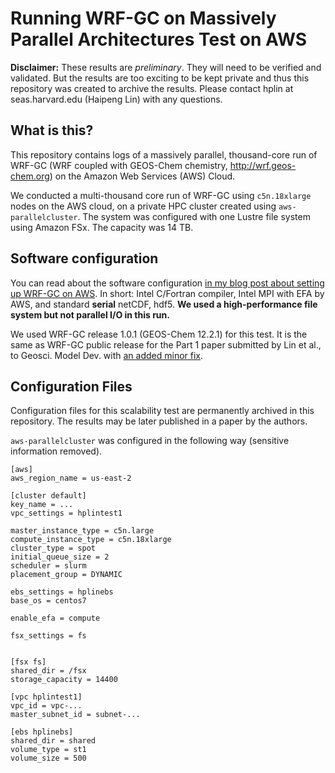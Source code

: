 # Running WRF-GC on Massively Parallel Architectures Test on AWS

**Disclaimer:** These results are *preliminary*. They will need to be verified and validated. But the results are too exciting to be kept private and thus this repository was created to archive the results. Please contact hplin at seas.harvard.edu (Haipeng Lin) with any questions.

## What is this?

This repository contains logs of a massively parallel, thousand-core run of WRF-GC (WRF coupled with GEOS-Chem chemistry, http://wrf.geos-chem.org) on the Amazon Web Services (AWS) Cloud.

We conducted a multi-thousand core run of WRF-GC using `c5n.18xlarge` nodes on the AWS cloud, on a private HPC cluster created using `aws-parallelcluster`. The system was configured with one Lustre file system using Amazon FSx. The capacity was 14 TB.

## Software configuration

You can read about the software configuration [in my blog post about setting up WRF-GC on AWS](https://jimmielin.me/2019/wrf-gc-aws/). In short: Intel C/Fortran compiler, Intel MPI with EFA by AWS, and standard **serial** netCDF, hdf5. **We used a high-performance file system but not parallel I/O in this run.**

We used WRF-GC release 1.0.1 (GEOS-Chem 12.2.1) for this test. It is the same as WRF-GC public release for the Part 1 paper submitted by Lin et al., to Geosci. Model Dev. with [an added minor fix](https://github.com/geoschem/geos-chem/pull/165).

## Configuration Files

Configuration files for this scalability test are permanently archived in this repository. The results may be later published in a paper by the authors.

`aws-parallelcluster` was configured in the following way (sensitive information removed).
```
[aws]
aws_region_name = us-east-2

[cluster default]
key_name = ...
vpc_settings = hplintest1

master_instance_type = c5n.large
compute_instance_type = c5n.18xlarge
cluster_type = spot
initial_queue_size = 2
scheduler = slurm
placement_group = DYNAMIC

ebs_settings = hplinebs
base_os = centos7

enable_efa = compute

fsx_settings = fs


[fsx fs]
shared_dir = /fsx
storage_capacity = 14400

[vpc hplintest1]
vpc_id = vpc-...
master_subnet_id = subnet-...

[ebs hplinebs]
shared_dir = shared
volume_type = st1
volume_size = 500
```